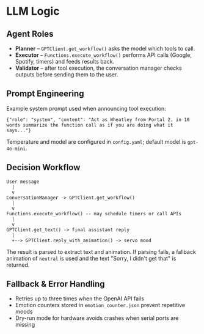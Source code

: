 # LLM Logic

## Agent Roles

- **Planner** – `GPTClient.get_workflow()` asks the model which tools to call.
- **Executor** – `Functions.execute_workflow()` performs API calls (Google, Spotify, timers) and feeds results back.
- **Validator** – after tool execution, the conversation manager checks outputs before sending them to the user.

## Prompt Engineering

Example system prompt used when announcing tool execution:

```
{"role": "system", "content": "Act as Wheatley from Portal 2. in 10 words summarize the function call as if you are doing what it says..."}
```

Temperature and model are configured in `config.yaml`; default model is `gpt-4o-mini`.

## Decision Workflow

```
User message
  |
  v
ConversationManager -> GPTClient.get_workflow()
  |
  v
Functions.execute_workflow() -- may schedule timers or call APIs
  |
  v
GPTClient.get_text() -> final assistant reply
  |
  +--> GPTClient.reply_with_animation() -> servo mood
```

The result is parsed to extract text and animation. If parsing fails, a fallback animation of `neutral` is used and the text "Sorry, I didn't get that" is returned.

## Fallback & Error Handling

- Retries up to three times when the OpenAI API fails
- Emotion counters stored in `emotion_counter.json` prevent repetitive moods
- Dry-run mode for hardware avoids crashes when serial ports are missing
